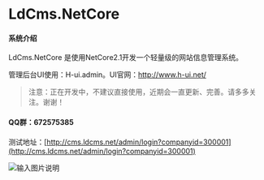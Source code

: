 # LdCms.NetCore

#### 系统介绍
LdCms.NetCore 是使用NetCore2.1开发一个轻量级的网站信息管理系统。

管理后台UI使用：H-ui.admin。UI官网：http://www.h-ui.net/

> 注意：正在开发中，不建议直接使用，近期会一直更新、完善。请多多关注。谢谢！

#### QQ群：672575385

测试地址：[http://cms.ldcms.net/admin/login?companyid=300001](http://cms.ldcms.net/admin/login?companyid=300001)


![输入图片说明](https://images.gitee.com/uploads/images/2019/0402/123418_aad9d91b_1201395.png "QQ图片20190402123336.png")

